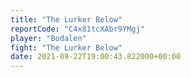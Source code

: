 ```yaml
---
title: "The Lurker Below"
reportCode: "C4x81tcXAbr9YMgj"
player: "Bodalen"
fight: "The Lurker Below"
date: 2021-09-22T19:00:43.822000+00:00
---
```

